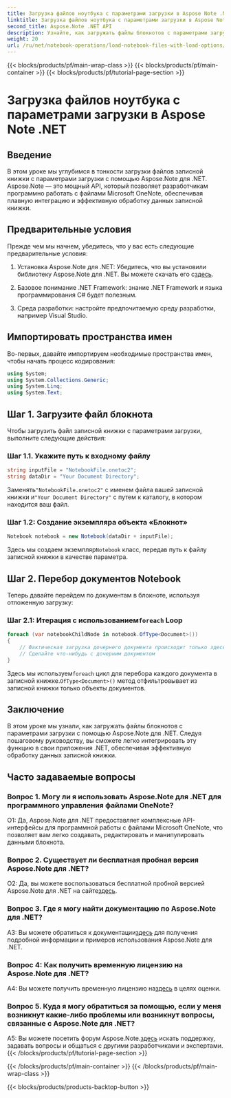 ```yaml
---
title: Загрузка файлов ноутбука с параметрами загрузки в Aspose Note .NET
linktitle: Загрузка файлов ноутбука с параметрами загрузки в Aspose Note .NET
second_title: Aspose.Note .NET API
description: Узнайте, как загружать файлы блокнотов с параметрами загрузки с помощью Aspose.Note для .NET. Легко интегрируйте эту функцию в свои приложения .NET для эффективной обработки данных записной книжки.
weight: 20
url: /ru/net/notebook-operations/load-notebook-files-with-load-options/
---
```


{{< blocks/products/pf/main-wrap-class >}}
{{< blocks/products/pf/main-container >}}
{{< blocks/products/pf/tutorial-page-section >}}

# Загрузка файлов ноутбука с параметрами загрузки в Aspose Note .NET

## Введение

В этом уроке мы углубимся в тонкости загрузки файлов записной книжки с параметрами загрузки с помощью Aspose.Note для .NET. Aspose.Note — это мощный API, который позволяет разработчикам программно работать с файлами Microsoft OneNote, обеспечивая плавную интеграцию и эффективную обработку данных записной книжки.

## Предварительные условия

Прежде чем мы начнем, убедитесь, что у вас есть следующие предварительные условия:

1.  Установка Aspose.Note для .NET: Убедитесь, что вы установили библиотеку Aspose.Note для .NET. Вы можете скачать его с[здесь](https://releases.aspose.com/note/net/).

2. Базовое понимание .NET Framework: знание .NET Framework и языка программирования C# будет полезным.

3. Среда разработки: настройте предпочитаемую среду разработки, например Visual Studio.

## Импортировать пространства имен

Во-первых, давайте импортируем необходимые пространства имен, чтобы начать процесс кодирования:

```csharp
using System;
using System.Collections.Generic;
using System.Linq;
using System.Text;
```

## Шаг 1. Загрузите файл блокнота

Чтобы загрузить файл записной книжки с параметрами загрузки, выполните следующие действия:

### Шаг 1.1. Укажите путь к входному файлу

```csharp
string inputFile = "NotebookFile.onetoc2";
string dataDir = "Your Document Directory";
```

 Заменять`"NotebookFile.onetoc2"` с именем файла вашей записной книжки и`"Your Document Directory"` с путем к каталогу, в котором находится ваш файл.

### Шаг 1.2: Создание экземпляра объекта «Блокнот»

```csharp
Notebook notebook = new Notebook(dataDir + inputFile);
```

 Здесь мы создаем экземпляр`Notebook` класс, передав путь к файлу записной книжки в качестве параметра.

## Шаг 2. Перебор документов Notebook

Теперь давайте перейдем по документам в блокноте, используя отложенную загрузку:

###  Шаг 2.1: Итерация с использованием`foreach` Loop

```csharp
foreach (var notebookChildNode in notebook.OfType<Document>()) 
{
    // Фактическая загрузка дочернего документа происходит только здесь.
    // Сделайте что-нибудь с дочерним документом
}
```

 Здесь мы используем`foreach` цикл для перебора каждого документа в записной книжке.`OfType<Document>()` метод отфильтровывает из записной книжки только объекты документов.

## Заключение

В этом уроке мы узнали, как загружать файлы блокнотов с параметрами загрузки с помощью Aspose.Note для .NET. Следуя пошаговому руководству, вы сможете легко интегрировать эту функцию в свои приложения .NET, обеспечивая эффективную обработку данных записной книжки.

## Часто задаваемые вопросы

### Вопрос 1. Могу ли я использовать Aspose.Note для .NET для программного управления файлами OneNote?

О1: Да, Aspose.Note для .NET предоставляет комплексные API-интерфейсы для программной работы с файлами Microsoft OneNote, что позволяет вам легко создавать, редактировать и манипулировать данными блокнота.

### Вопрос 2. Существует ли бесплатная пробная версия Aspose.Note для .NET?

О2: Да, вы можете воспользоваться бесплатной пробной версией Aspose.Note для .NET на сайте[здесь](https://releases.aspose.com/).

### Вопрос 3. Где я могу найти документацию по Aspose.Note для .NET?

 A3: Вы можете обратиться к документации[здесь](https://reference.aspose.com/note/net/) для получения подробной информации и примеров использования Aspose.Note для .NET.

### Вопрос 4: Как получить временную лицензию на Aspose.Note для .NET?

 A4: Вы можете получить временную лицензию на[здесь](https://purchase.aspose.com/temporary-license/) в целях оценки.

### Вопрос 5. Куда я могу обратиться за помощью, если у меня возникнут какие-либо проблемы или возникнут вопросы, связанные с Aspose.Note для .NET?

 A5: Вы можете посетить форум Aspose.Note.[здесь](https://forum.aspose.com/c/note/28) искать поддержку, задавать вопросы и общаться с другими разработчиками и экспертами.
{{< /blocks/products/pf/tutorial-page-section >}}

{{< /blocks/products/pf/main-container >}}
{{< /blocks/products/pf/main-wrap-class >}}

{{< blocks/products/products-backtop-button >}}
